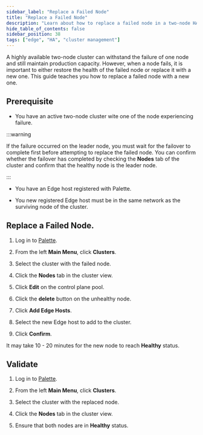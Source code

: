 ```yaml
---
sidebar_label: "Replace a Failed Node"
title: "Replace a Failed Node"
description: "Learn about how to replace a failed node in a two-node HA cluster."
hide_table_of_contents: false
sidebar_position: 38
tags: ["edge", "HA", "cluster management"]
---
```


A highly available two-node cluster can withstand the failure of one node and still maintain production capacity.
However, when a node fails, it is important to either restore the health of the failed node or replace it with a new
one. This guide teaches you how to replace a failed node with a new one.

## Prerequisite

- You have an active two-node cluster wite one of the node experiencing failure.

:::warning

If the failure occurred on the leader node, you must wait for the failover to complete first before attempting to
replace the failed node. You can confirm whether the failover has completed by checking the **Nodes** tab of the cluster
and confirm that the healthy node is the leader node.

:::

- You have an Edge host registered with Palette.

- You new registered Edge host must be in the same network as the surviving node of the cluster.

## Replace a Failed Node.

1. Log in to [Palette](https://console.spectrocloud.com).

2. From the left **Main Menu**, click **Clusters**.

3. Select the cluster with the failed node.

4. Click the **Nodes** tab in the cluster view.

5. Click **Edit** on the control plane pool.

6. Click the **delete** button on the unhealthy node.

7. Click **Add Edge Hosts**.

8. Select the new Edge host to add to the cluster.

9. Click **Confirm**.

It may take 10 - 20 minutes for the new node to reach **Healthy** status.

## Validate

1. Log in to [Palette](https://console.spectrocloud.com).

2. From the left **Main Menu**, click **Clusters**.

3. Select the cluster with the replaced node.

4. Click the **Nodes** tab in the cluster view.

5. Ensure that both nodes are in **Healthy** status.
